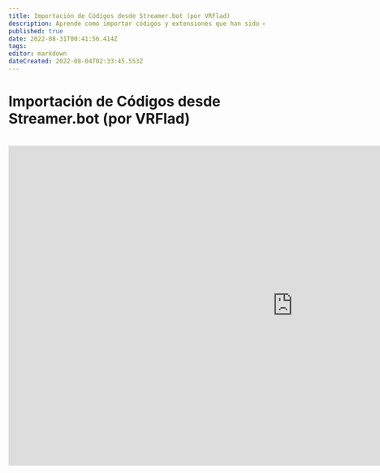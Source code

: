 ```yaml
---
title: Importación de Códigos desde Streamer.bot (por VRFlad)
description: Aprende como importar códigos y extensiones que han sido compartidos por la comunidad.
published: true
date: 2022-08-31T00:41:56.414Z
tags: 
editor: markdown
dateCreated: 2022-08-04T02:33:45.553Z
---
```


# Importación de Códigos desde Streamer.bot (por VRFlad)
<br>
<iframe width="1120" height="630" src="https://www.youtube.com/embed/KtAjK6KlnCQ" title="YouTube video player" frameborder="0" allow="accelerometer; autoplay; clipboard-write; encrypted-media; gyroscope; picture-in-picture" allowfullscreen></iframe>